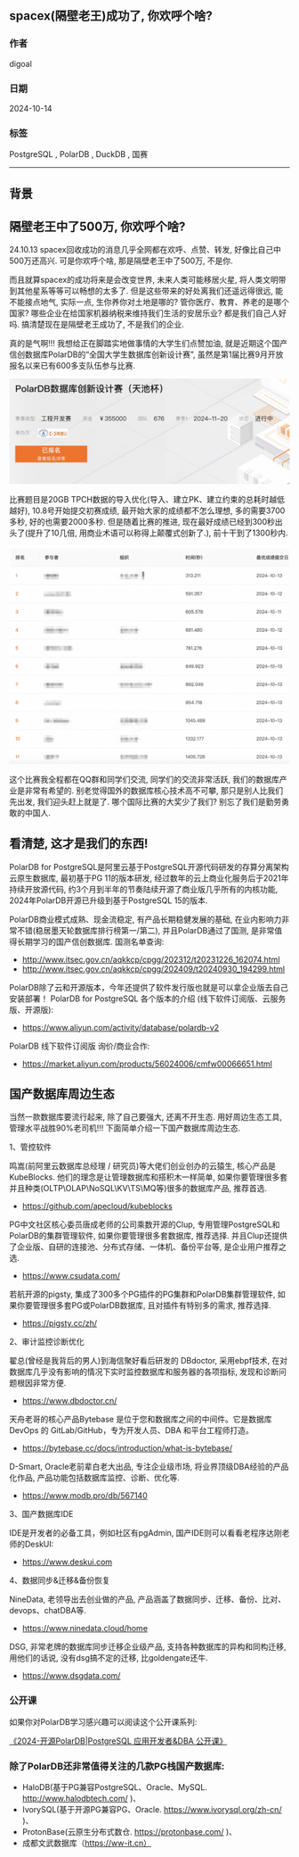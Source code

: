 ## spacex(隔壁老王)成功了, 你欢呼个啥?    
                                                                                            
### 作者                                                                
digoal                                                                
                                                               
### 日期                                                          
2024-10-14                                                     
                                                                    
### 标签                                                                  
PostgreSQL , PolarDB , DuckDB , 国赛    
                                                                                           
----                                                                    
                                                                                  
## 背景     
## 隔壁老王中了500万, 你欢呼个啥?  
24.10.13 spacex回收成功的消息几乎全网都在欢呼、点赞、转发, 好像比自己中500万还高兴. 可是你欢呼个啥, 那是隔壁老王中了500万, 不是你.    
  
而且就算spacex的成功将来是会改变世界, 未来人类可能移居火星, 将人类文明带到其他星系等等可以畅想的太多了. 但是这些带来的好处离我们还遥远得很远, 能不能接点地气, 实际一点, 生你养你对土地是哪的? 管你医疗、教育、养老的是哪个国家? 哪些企业在给国家机器纳税来维持我们生活的安居乐业? 都是我们自己人好吗. 搞清楚现在是隔壁老王成功了, 不是我们的企业.    
  
真的是气啊!!! 我想给正在脚踏实地做事情的大学生们点赞加油, 就是近期这个国产信创数据库PolarDB的“全国大学生数据库创新设计赛”, 虽然是第1届比赛9月开放报名以来已有600多支队伍参与比赛.  
  
![pic](20241014_01_pic_001.jpg)   
  
比赛题目是20GB TPCH数据的导入优化(导入、建立PK、建立约束的总耗时越低越好), 10.8号开始提交初赛成绩, 最开始大家的成绩都不怎么理想, 多的需要3700多秒, 好的也需要2000多秒. 但是随着比赛的推进, 现在最好成绩已经到300秒出头了(提升了10几倍, 用商业术语可以称得上颠覆式创新了.), 前十干到了1300秒内.   
  
![pic](20241014_01_pic_002.jpg)   
  
这个比赛我全程都在QQ群和同学们交流, 同学们的交流非常活跃, 我们的数据库产业是非常有希望的. 别老觉得国外的数据库核心技术高不可攀, 那只是别人比我们先出发, 我们迎头赶上就是了. 哪个国际比赛的大奖少了我们? 别忘了我们是勤劳勇敢的中国人.     
  
## 看清楚, 这才是我们的东西!   
PolarDB for PostgreSQL是阿里云基于PostgreSQL开源代码研发的存算分离架构云原生数据库, 最初基于PG 11的版本研发, 经过数年的云上商业化服务后于2021年持续开放源代码, 约3个月到半年的节奏陆续开源了商业版几乎所有的内核功能, 2024年PolarDB开源已升级到基于PostgreSQL 15的版本.    
  
PolarDB商业模式成熟、现金流稳定, 有产品长期稳健发展的基础, 在业内影响力非常不错(稳居墨天轮数据库排行榜第一/第二), 并且PolarDB通过了国测, 是非常值得长期学习的国产信创数据库.   国测名单查询:  
- http://www.itsec.gov.cn/aqkkcp/cpgg/202312/t20231226_162074.html  
- http://www.itsec.gov.cn/aqkkcp/cpgg/202409/t20240930_194299.html  
  
PolarDB除了云和开源版本，今年还提供了软件发行版也就是可以拿企业版去自己安装部署！ PolarDB for PostgreSQL 各个版本的介绍 (线下软件订阅版、云服务版、开源版):  
- https://www.aliyun.com/activity/database/polardb-v2  
  
PolarDB 线下软件订阅版 询价/商业合作:  
- https://market.aliyun.com/products/56024006/cmfw00066651.html  
  
## 国产数据库周边生态    
当然一款数据库要流行起来, 除了自己要强大, 还离不开生态. 用好周边生态工具, 管理水平战胜90%老司机!!! 下面简单介绍一下国产数据库周边生态.    
  
1、管控软件  
  
鸣嵩(前阿里云数据库总经理 / 研究员)等大佬们创业创办的云猿生, 核心产品是KubeBlocks. 他们的理念是让管理数据库和搭积木一样简单, 如果你要管理很多套并且种类(OLTP\OLAP\NoSQL\KV\TS\MQ等)很多的数据库产品, 推荐首选.    
- https://github.com/apecloud/kubeblocks  
  
PG中文社区核心委员唐成老师的公司乘数开源的Clup, 专用管理PostgreSQL和PolarDB的集群管理软件, 如果你要管理很多套数据库, 推荐选择. 并且Clup还提供了企业版、自研的连接池、分布式存储、一体机、备份平台等, 是企业用户推荐之选.  
- https://www.csudata.com/  
  
若航开源的pigsty, 集成了300多个PG插件的PG集群和PolarDB集群管理软件, 如果你要管理很多套PG或PolarDB数据库, 且对插件有特别多的需求, 推荐选择.  
- https://pigsty.cc/zh/  
  
2、审计监控诊断优化  
  
翟总(曾经是我背后的男人)到海信聚好看后研发的 DBdoctor, 采用ebpf技术, 在对数据库几乎没有影响的情况下实时监控数据库和服务器的各项指标, 发现和诊断问题根因非常方便.  
- https://www.dbdoctor.cn/  
  
天舟老哥的核心产品Bytebase 是位于您和数据库之间的中间件。它是数据库 DevOps 的 GitLab/GitHub，专为开发人员、DBA 和平台工程师打造。  
- https://bytebase.cc/docs/introduction/what-is-bytebase/  
  
D-Smart, Oracle老前辈白老大出品, 专注企业级市场, 将业界顶级DBA经验的产品化作品, 产品功能包括数据库监控、诊断、优化等.  
- https://www.modb.pro/db/567140  
  
3、国产数据库IDE  
  
IDE是开发者的必备工具，例如社区有pgAdmin, 国产IDE则可以看看老程序达刚老师的DeskUI:     
- https://www.deskui.com  
  
4、数据同步&迁移&备份恢复  
  
NineData, 老领导出去创业做的产品, 产品涵盖了数据同步、迁移、备份、比对、devops、chatDBA等.  
- https://www.ninedata.cloud/home  
  
DSG, 非常老牌的数据库同步迁移企业级产品, 支持各种数据库的异构和同构迁移, 用他们的话说, 没有dsg搞不定的迁移, 比goldengate还牛.  
- https://www.dsgdata.com/  

### 公开课
如果你对PolarDB学习感兴趣可以阅读这个公开课系列:    

[《2024-开源PolarDB|PostgreSQL 应用开发者&DBA 公开课》](../202310/20231030_02.md)    
   
### 除了PolarDB还非常值得关注的几款PG栈国产数据库:     
- HaloDB(基于PG兼容PostgreSQL、Oracle、MySQL. http://www.halodbtech.com/ )、  
- IvorySQL(基于开源PG兼容PG、Oracle. https://www.ivorysql.org/zh-cn/ )、  
- ProtonBase(云原生分布式数仓. https://protonbase.com/ )、  
- 成都文武数据库（https://ww-it.cn）  
    
